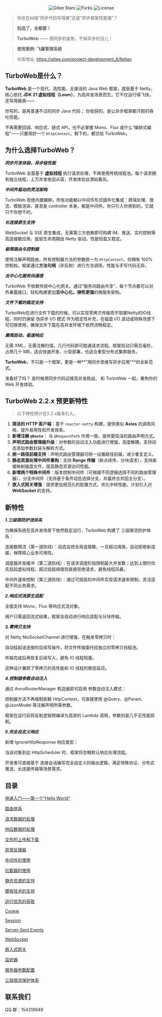 <p align="center">
 <img src="./docs/image/logo.png" alt=""/>
</p>

<div align="center">

![Gitee Stars](https://gitee.com/turboweb/turboweb/badge/star.svg?theme=dark)
![Forks](https://gitee.com/turboweb/turboweb/badge/fork.svg?theme=dark)
![License](https://img.shields.io/badge/License-MulanPSL--2.0-red)

</div>



> 你还在纠结“同步代码写得爽”还是“异步框架性能强”？
>
> **别选了，全都要！**
>
> **TurboWeb** —— 用同步的姿势，干掉异步的活儿！

> **使用案例: 飞廉管理系统**
> 
> 仓库地址: https://gitee.com/project-development_6/feilian


## TurboWeb是什么？

**TurboWeb** 是一个现代、高性能、无废话的 Java Web 框架，底层基于 Netty，核心依托 **JDK 21 虚拟线程（Loom）**，为高并发场景而生。它不仅运行得飞快，还写得极爽——

你写的，是再普通不过的同步 Java 代码；
你收获的，是让异步框架都汗颜的吞吐性能。

不再需要回调、响应式、链式 API，也不必掌握 Mono、Flux 或什么“编排式编程”——只要用好一个 `HttpContext`，剩下的，都交给 TurboWeb。

## 为什么选择TurboWeb？

**_同步开发体验，异步级性能_**

TurboWeb 全面基于 **虚拟线程** 执行请求处理，不再使用传统线程池。每个请求拥有独立线程，上万并发依旧从容，开发体验丝滑如春风。

**_中间件驱动的灵活架构_**

TurboWeb 拒绝内置臃肿，所有功能都以中间件形式插件化集成：跨域处理、限流、模板渲染、甚至是 controller 本身，都是中间件。你只引入你用到的，它就只干你想干的。

**_长连接原生支持_**

WebSocket 与 SSE 原生集成，无需第三方依赖即可构建 IM、推送、实时控制等高连接数应用，底层生命周期由 Netty 驱动，性能轻盈又稳定。

**_极简路由与控制器_**

使用注解声明路由，所有控制器方法的参数统一为 `HttpContext`，你拥有 100% 控制权。框架通过**方法句柄**（非反射）进行方法调用，性能与手写代码无异。

**_去中心化服务间通信_**

TurboWeb 不依赖传统中心化网关。通过“服务间路由共享”，每个节点都可以对外暴露接口，轻松构建更加**去中心化、弹性更强**的微服务架构。

**_文件下载的稳定支持_**

TurboWeb在进行文件下载的时候，可以实现零拷贝传输而不阻塞Netty的IO线程，同时仍保留 伪异步 I/O 模式 作为稳定性补充，在磁盘 I/O 波动或特殊场景下可切换使用，确保文件下载在高并发环境下依然流畅稳定。

**_最简启动，极速响应_**

无需 XML，无需注解扫描，几行代码即可跑通请求流程。框架启动只需百毫秒，占用几十 MB，适合快速开发、小型部署，也适合重型分布式集群服务。



**TurboWeb**，不只是一个框架，更是一种**”用同步思维写异步应用”**的全新范式。

准备好了吗？
是时候用同步代码迎接高并发挑战，
和 TurboWeb 一起，重构你的 Web 开发体验。



## TurboWeb 2.2.x 预更新特性

> 以下特性预计在2.2.x版本引入。

1. **简洁的 HTTP 客户端**：基于 `reactor-netty` 构建，提供类似 **Axios** 的调用风格，提升易用性和开发效率。
2. **新增注解 `@Route`**： 与 `@RequestPath` 作用一致，提供更简洁的路由声明方式。
3. **声明式路由管理器升级**：对参数的自动注入功能进行增强，高度解耦，支持动态添加参数封装与解析方式。
4. **统一路径前缀支持**：声明式路由管理器可统一设置路径前缀，减少重复定义。
5. **静态资源处理中间件重构**：支持 **Range 传输**（断点续传、分块请求），支持直接映射磁盘文件，提高静态资源访问性能。
6. **新增两个特殊中间件**：版本控制中间件（可根据不同逻辑选择不同的路由管理器），分支中间件（支持基于条件动态选择分支，并最终合并回主分支）。
7. **嵌入式网关增强**：提供更加规范化的配置方式，优化中转性能，计划引入对 **WebSocket** 的支持。



## 新特性

**_1.三级限防护流体系_**

为确保系统在高并发场景下依然稳定运行，TurboWeb 构建了 三级限流防护体系：

连接数限流（第一道防线）：动态监控全局连接数，一旦超过阈值，自动拒绝新连接，保障核心业务可用性。

调度器并发缓冲（第二道防线）：在请求调度阶段限制最大并发数；达到上限时优先挂起虚拟线程，超过挂起阈值则直接拒绝请求，避免线程风暴。

中间件速率控制（第三道防线）：通过可插拔的中间件实现请求速率限制，灵活适配不同业务需求。

**_2.响应式流原生适配_**

全面支持 Mono、Flux 等响应式流对象。

用户只需返回流式结果，框架会自动进行响应适配与分块传输。

**_3.零拷贝支持_**

对 Netty NioSocketChannel 进行增强，在触发零拷贝时：

自动挂起该连接的后续写操作，将文件传输委托给独立的零拷贝线程池。

传输完成后再恢复后续写入，避免 IO 线程阻塞。

这种设计兼顾了零拷贝的高性能和 IO 线程的极低延迟。

**_4.控制器参数自动注入_**

通过 AnnoRouterManager 构造器即可启用 参数自动注入模式：

控制器方法不再强制依赖 HttpContext，可直接使用 @Query、@Param、@JsonModel 等注解声明所需参数。

框架在运行前将反射逻辑预编译为高效的 Lambda 调用，参数封装几乎无性能损耗。

**_5.完全自定义响应_**

新增 IgnoreHttpResponse 响应类型：

当该对象到达 HttpScheduler 时，框架将忽略默认响应处理流程。

开发者可直接基于 连接会话编写完全自定义的输出逻辑，满足特殊协议、分布式推送、长连接传输等场景需求。



## 目录

[快速入门——第一个“Hello World”](./docs/quickstart.md)

[路由体系](./docs/router.md)

[请求数据的处理](./docs/request.md)

[响应数据的处理](./docs/response.md)

[文件的上传和下载](./docs/file.md)

[异常处理器](./docs/exceptionhandler.md)

[中间件的使用](./docs/middleware.md)

[拦截器的使用](./docs/interceptor.md)

[静态资源的支持](./docs/staticresource.md)

[模板技术的支持](./docs/template.md)

[运行信息的获取](./docs/serverinfo.md)

[Cookie](./docs/cookie.md)

[Session](./docs/session.md)

[Server-Sent Events](./docs/sse.md)

[WebSocket](./docs/websocket.md)

[嵌入式网关](./docs/gateway.md)

[监听器](./docs/listener.md)

[服务器参数配置](./docs/config.md)

[三级限流保护体系](./docs/limiter.md)


## 联系我们

QQ 群：154319949